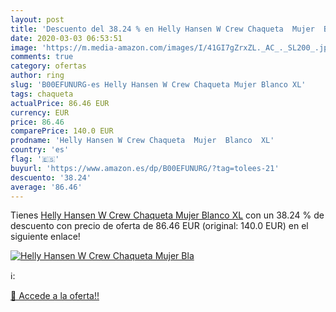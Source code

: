 ```yaml
---
layout: post
title: 'Descuento del 38.24 % en Helly Hansen W Crew Chaqueta  Mujer  Bla'
date: 2020-03-03 06:53:51
image: 'https://m.media-amazon.com/images/I/41GI7gZrxZL._AC_._SL200_.jpg'
comments: true
category: ofertas
author: ring
slug: 'B00EFUNURG-es Helly Hansen W Crew Chaqueta Mujer Blanco XL'
tags: chaqueta
actualPrice: 86.46 EUR
currency: EUR
price: 86.46
comparePrice: 140.0 EUR
prodname: 'Helly Hansen W Crew Chaqueta  Mujer  Blanco  XL'
country: 'es'
flag: '🇪🇸'
buyurl: 'https://www.amazon.es/dp/B00EFUNURG/?tag=tolees-21'
descuento: '38.24'
average: '86.46'
---
```


Tienes [Helly Hansen W Crew Chaqueta  Mujer  Blanco  XL](https://www.amazon.es/dp/B00EFUNURG/?tag=tolees-21) con un 38.24 % de descuento con precio de oferta de 86.46 EUR (original: 140.0 EUR) en el siguiente enlace!

[![Helly Hansen W Crew Chaqueta  Mujer  Bla](https://m.media-amazon.com/images/I/41GI7gZrxZL._AC_._SL200_.jpg)](https://www.amazon.es/dp/B00EFUNURG/?tag=tolees-21)

ℹ️:


[🛒 Accede a la oferta!!](https://www.amazon.es/dp/B00EFUNURG/?tag=tolees-21)

